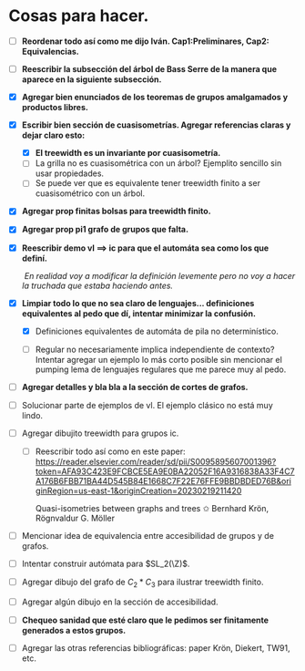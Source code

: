 # Cosas para hacer.

- [ ] **Reordenar todo así como me dijo Iván. Cap1:Preliminares, Cap2: Equivalencias.**

- [ ] **Reescribir la subsección del árbol de Bass Serre de la manera que aparece en la siguiente subsección.**

- [x] **Agregar bien enunciados de los teoremas de grupos amalgamados y productos libres.**

- [x] **Escribir bien sección de cuasisometrías. Agregar referencias claras y dejar claro esto:**

  - [x] **El treewidth es un invariante por cuasisometría.**
  - [ ] La grilla no es cuasisométrica con un árbol? Ejemplito sencillo sin usar propiedades.
  - [ ] Se puede ver que es equivalente tener treewidth finito a ser cuasisométrico con un árbol.

- [x] **Agregar prop finitas bolsas para treewidth finito.**

- [x] **Agregar prop pi1 grafo de grupos que falta.** 

- [x] **Reescribir demo vl $\implies$ ic para que el automáta sea como los que definí.**

  ​						*En realidad voy a modificar la definición levemente pero no voy a  								hacer la truchada que estaba haciendo antes.*

- [x] **Limpiar todo lo que no sea claro de lenguajes... definiciones equivalentes al pedo que dí, intentar minimizar la confusión.**

  - [x] Definiciones equivalentes de automáta de pila no determinístico.

  - [ ] Regular no necesariamente implica independiente de contexto? Intentar agregar un ejemplo lo más corto posible sin mencionar el pumping lema de lenguajes regulares que me parece muy al pedo.

- [ ] **Agregar detalles y bla bla a la sección de cortes de grafos.**

- [ ] Solucionar parte de ejemplos de vl. El ejemplo clásico no está muy lindo.

- [ ] Agregar dibujito treewidth para grupos ic.

  - [ ] Reescribir todo así como en este paper: https://reader.elsevier.com/reader/sd/pii/S0095895607001396?token=AFA93C423E9FCBCE5EA9E0BA22052F16A9316838A33F4C7A176B6FBB71BA44D545B84E1668C7F22E76FFE9BBDBDED76B&originRegion=us-east-1&originCreation=20230219211420

    Quasi-isometries between graphs and trees ✩
    Bernhard Krön, Rögnvaldur G. Möller 

- [ ] Mencionar idea de equivalencia entre accesibilidad de grupos y de grafos.

- [ ] Intentar construir autómata para $SL_2(\Z)$.

- [ ] Agregar dibujo del grafo de $C_2 \ast C_3$ para ilustrar treewidth finito.

- [ ] Agregar algún dibujo en la sección de accesibilidad. 

- [ ] **Chequeo sanidad que esté claro que le pedimos ser finitamente generados a estos grupos.** 

- [ ] Agregar las otras referencias bibliográficas: paper Krön, Diekert, TW91, etc.

